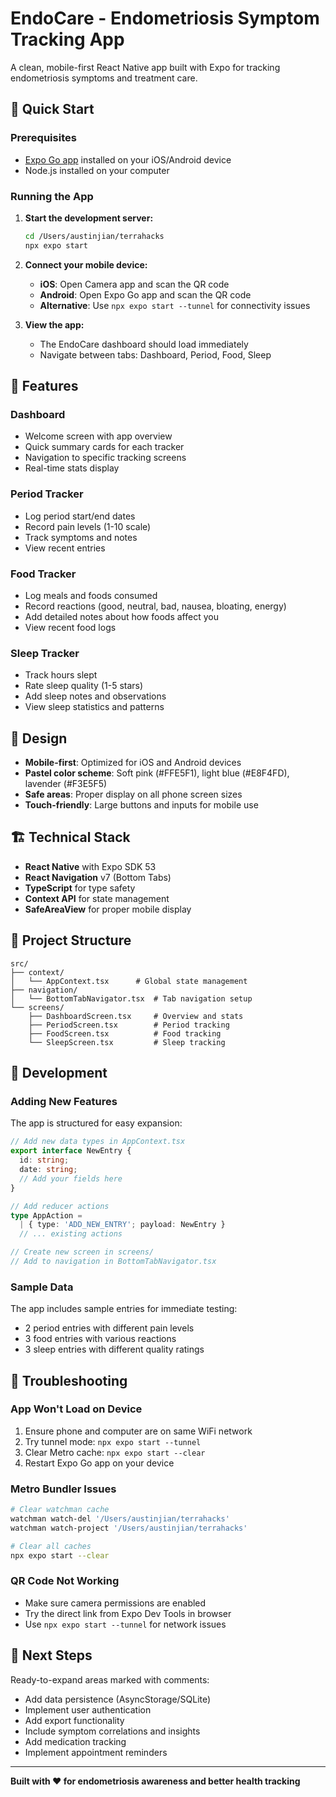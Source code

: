 # EndoCare - Endometriosis Symptom Tracking App

A clean, mobile-first React Native app built with Expo for tracking endometriosis symptoms and treatment care.

## 🚀 Quick Start

### Prerequisites
- [Expo Go app](https://expo.dev/client) installed on your iOS/Android device
- Node.js installed on your computer

### Running the App

1. **Start the development server:**
   ```bash
   cd /Users/austinjian/terrahacks
   npx expo start
   ```

2. **Connect your mobile device:**
   - **iOS**: Open Camera app and scan the QR code
   - **Android**: Open Expo Go app and scan the QR code
   - **Alternative**: Use `npx expo start --tunnel` for connectivity issues

3. **View the app:**
   - The EndoCare dashboard should load immediately
   - Navigate between tabs: Dashboard, Period, Food, Sleep

## 📱 Features

### Dashboard
- Welcome screen with app overview
- Quick summary cards for each tracker
- Navigation to specific tracking screens
- Real-time stats display

### Period Tracker
- Log period start/end dates
- Record pain levels (1-10 scale)
- Track symptoms and notes
- View recent entries

### Food Tracker  
- Log meals and foods consumed
- Record reactions (good, neutral, bad, nausea, bloating, energy)
- Add detailed notes about how foods affect you
- View recent food logs

### Sleep Tracker
- Track hours slept
- Rate sleep quality (1-5 stars)
- Add sleep notes and observations
- View sleep statistics and patterns

## 🎨 Design

- **Mobile-first**: Optimized for iOS and Android devices
- **Pastel color scheme**: Soft pink (#FFE5F1), light blue (#E8F4FD), lavender (#F3E5F5)
- **Safe areas**: Proper display on all phone screen sizes
- **Touch-friendly**: Large buttons and inputs for mobile use

## 🏗️ Technical Stack

- **React Native** with Expo SDK 53
- **React Navigation** v7 (Bottom Tabs)
- **TypeScript** for type safety
- **Context API** for state management
- **SafeAreaView** for proper mobile display

## 📁 Project Structure

```
src/
├── context/
│   └── AppContext.tsx      # Global state management
├── navigation/
│   └── BottomTabNavigator.tsx  # Tab navigation setup
└── screens/
    ├── DashboardScreen.tsx     # Overview and stats
    ├── PeriodScreen.tsx        # Period tracking
    ├── FoodScreen.tsx          # Food tracking  
    └── SleepScreen.tsx         # Sleep tracking
```

## 🔧 Development

### Adding New Features
The app is structured for easy expansion:

```typescript
// Add new data types in AppContext.tsx
export interface NewEntry {
  id: string;
  date: string;
  // Add your fields here
}

// Add reducer actions
type AppAction = 
  | { type: 'ADD_NEW_ENTRY'; payload: NewEntry }
  // ... existing actions

// Create new screen in screens/
// Add to navigation in BottomTabNavigator.tsx
```

### Sample Data
The app includes sample entries for immediate testing:
- 2 period entries with different pain levels
- 3 food entries with various reactions  
- 3 sleep entries with different quality ratings

## 🐛 Troubleshooting

### App Won't Load on Device
1. Ensure phone and computer are on same WiFi network
2. Try tunnel mode: `npx expo start --tunnel`
3. Clear Metro cache: `npx expo start --clear`
4. Restart Expo Go app on your device

### Metro Bundler Issues
```bash
# Clear watchman cache
watchman watch-del '/Users/austinjian/terrahacks'
watchman watch-project '/Users/austinjian/terrahacks'

# Clear all caches
npx expo start --clear
```

### QR Code Not Working
- Make sure camera permissions are enabled
- Try the direct link from Expo Dev Tools in browser
- Use `npx expo start --tunnel` for network issues

## 📝 Next Steps

Ready-to-expand areas marked with comments:
- Add data persistence (AsyncStorage/SQLite)
- Implement user authentication
- Add export functionality  
- Include symptom correlations and insights
- Add medication tracking
- Implement appointment reminders

---

**Built with ❤️ for endometriosis awareness and better health tracking**